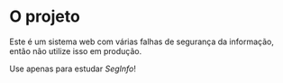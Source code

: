# O projeto
Este é um sistema web com várias falhas de segurança da informação, então não utilize isso em produção.

Use apenas para estudar *SegInfo*!